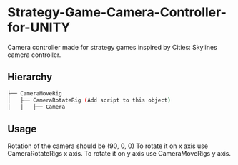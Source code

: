 # Strategy-Game-Camera-Controller-for-UNITY

Camera controller made for strategy games inspired by Cities: Skylines camera controller.

## Hierarchy

```bash
├── CameraMoveRig
│   ├── CameraRotateRig (Add script to this object)
│   │   ├── Camera
```

## Usage

Rotation of the camera should be (90, 0, 0)
To rotate it on x axis use CameraRotateRigs x axis.
To rotate it on y axis use CameraMoveRigs y axis.
